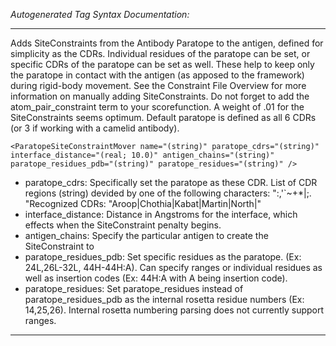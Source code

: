 _Autogenerated Tag Syntax Documentation:_

---
Adds SiteConstraints from the Antibody Paratope to the antigen, defined for simplicity as the CDRs. Individual residues of the paratope can be set, or specific CDRs of the paratope can be set as well. These help to keep only the paratope in contact with the antigen (as apposed to the framework) during rigid-body movement. See the Constraint File Overview for more information on manually adding SiteConstraints. Do not forget to add the atom_pair_constraint term to your scorefunction. A weight of .01 for the SiteConstraints seems optimum. Default paratope is defined as all 6 CDRs (or 3 if working with a camelid antibody).

```
<ParatopeSiteConstraintMover name="(string)" paratope_cdrs="(string)" interface_distance="(real; 10.0)" antigen_chains="(string)" paratope_residues_pdb="(string)" paratope_residues="(string)" />
```

-   paratope_cdrs: Specifically set the paratope as these CDR.
List of CDR regions (string) devided by one of the following characters: ":,'`~+*|;. "Recognized CDRs: "Aroop|Chothia|Kabat|Martin|North|"
-   interface_distance: Distance in Angstroms for the interface, which effects when the SiteConstraint penalty begins.
-   antigen_chains: Specify the particular antigen to create the SiteConstraint to
-   paratope_residues_pdb: Set specific residues as the paratope. (Ex: 24L,26L-32L, 44H-44H:A). Can specify ranges or individual residues as well as insertion codes (Ex: 44H:A with A being insertion code).
-   paratope_residues: Set paratope_residues instead of paratope_residues_pdb as the internal rosetta residue numbers (Ex: 14,25,26). Internal rosetta numbering parsing does not currently support ranges.

---
